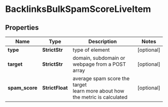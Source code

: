# BacklinksBulkSpamScoreLiveItem


## Properties

| Name | Type | Description | Notes |
|------------ | ------------- | ------------- | -------------|
**type** | **StrictStr** | type of element |[optional]|
**target** | **StrictStr** | domain, subdomain or webpage from a POST array |[optional]|
**spam_score** | **StrictFloat** | average spam score the target<br>learn more about how the metric is calculated |[optional]|